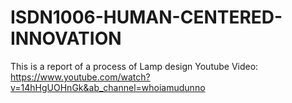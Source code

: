 # ISDN1006-HUMAN-CENTERED-INNOVATION

This is a report of a process of Lamp design
Youtube Video: https://www.youtube.com/watch?v=14hHgUOHnGk&ab_channel=whoiamudunno
